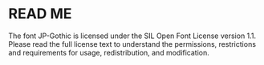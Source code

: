 # READ ME

The font JP-Gothic is licensed under the SIL Open Font License version 1.1.
Please read the full license text to understand the permissions,
restrictions and requirements for usage, redistribution, and modification.
